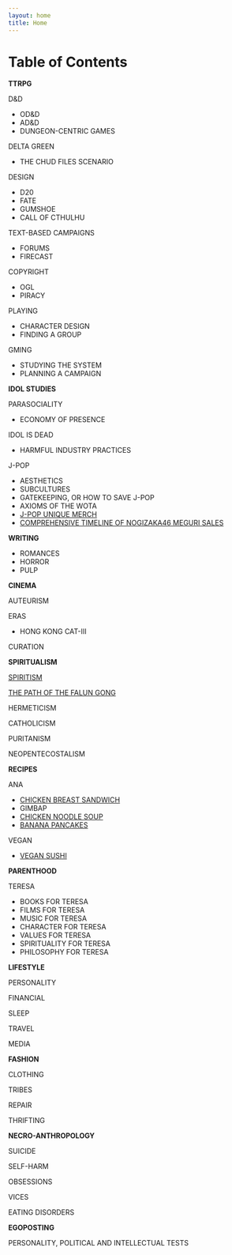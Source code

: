 ```yaml
---
layout: home
title: Home
---
```


# Table of Contents


**TTRPG**

D&D
  - OD&D 
  - AD&D
  - DUNGEON-CENTRIC GAMES

DELTA GREEN
  - THE CHUD FILES SCENARIO

DESIGN
  - D20
  - FATE
  - GUMSHOE
  - CALL OF CTHULHU

TEXT-BASED CAMPAIGNS
  - FORUMS
  - FIRECAST

COPYRIGHT
  - OGL
  - PIRACY

PLAYING
- CHARACTER DESIGN
- FINDING A GROUP

GMING
- STUDYING THE SYSTEM
- PLANNING A CAMPAIGN
  
**IDOL STUDIES**

PARASOCIALITY
  - ECONOMY OF PRESENCE

IDOL IS DEAD
  - HARMFUL INDUSTRY PRACTICES

J-POP
  - AESTHETICS
  - SUBCULTURES
  - GATEKEEPING, OR HOW TO SAVE J-POP
  - AXIOMS OF THE WOTA
  - [J-POP UNIQUE MERCH](_journal/j-pop-unique-merch.md)
  - [COMPREHENSIVE TIMELINE OF NOGIZAKA46 MEGURI SALES](_journal/comprehensive-timeline-of-nogizaka-meguri-sales.md)
  
**WRITING**

- ROMANCES
- HORROR
- PULP

  
**CINEMA**

AUTEURISM

ERAS
- HONG KONG CAT-III

CURATION

**SPIRITUALISM**

[SPIRITISM](__journal/spiritism.md)

[THE PATH OF THE FALUN GONG](_journal/the-path-of-the-falun-dafa.md)

HERMETICISM

CATHOLICISM

PURITANISM

NEOPENTECOSTALISM

**RECIPES**

ANA
  - [CHICKEN BREAST SANDWICH](_journal/chicken-breast-sandwich.md)
  - GIMBAP
  - [CHICKEN NOODLE SOUP](_journal/chicken-noodle-soup.md)
  - [BANANA PANCAKES](_journal/banana-pancakes.md)

VEGAN
  - [VEGAN SUSHI](_journal/vegan-sushi.md)

**PARENTHOOD**

TERESA
  - BOOKS FOR TERESA
  - FILMS FOR TERESA
  - MUSIC FOR TERESA
  - CHARACTER FOR TERESA
  - VALUES FOR TERESA
  - SPIRITUALITY FOR TERESA
  - PHILOSOPHY FOR TERESA

**LIFESTYLE**

PERSONALITY

FINANCIAL

SLEEP

TRAVEL

MEDIA

**FASHION**

CLOTHING

TRIBES

REPAIR

THRIFTING

**NECRO-ANTHROPOLOGY**

SUICIDE

SELF-HARM

OBSESSIONS

VICES

EATING DISORDERS

**EGOPOSTING**

PERSONALITY, POLITICAL AND INTELLECTUAL TESTS

